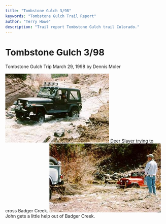 ```yaml
---
title: "Tombstone Gulch 3/98"
keywords: "Tombstone Gulch Trail Report"
author: "Terry Howe"
description: "Trail report Tombstone Gulch trail Colorado."
---
```

# Tombstone Gulch 3/98

Tombstone Gulch Trip
March 29, 1998
by
Dennis Moler

![Terry on Tombstone Gulch](../../img/terry/trail/tg980301.jpg) Deer Slayer trying to cross Badger Creek. ![Jacob on Tombstone Gulch](../../img/terry/trail/tg980302.jpg) John gets a little help out of Badger Creek.